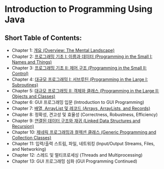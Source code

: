 # Introduction to Programming Using Java

## Short Table of Contents:

* Chapter 1: [개요 (Overview: The Mental Landscape)](ch01/index.md)
* Chapter 2: [프로그래밍 기초 I: 이름과 데이터 (Programming in the Small I: Names and Things)](ch02/index.md)
* Chapter 3: [프로그래밍 기초 II: 제어 구조 (Programming in the Small II: Control)](ch03/index.md)
* Chapter 4: [대규모 프로그래밍 I: 서브루틴 (Programming in the Large I: Subroutines)](ch04/index.md)
* Chapter 5: [대규모 프로그래밍 II: 객체와 클래스 (Programming in the Large II: Objects and Classes)](ch05/index.md)
* Chapter 6: GUI 프로그래밍 입문 (Introduction to GUI Programming)
* Chapter 7: [배열, ArrayList 및 레코드 (Arrays, ArrayLists, and Records)](ch07/index.md)
* Chapter 8: 정확성, 견고성 및 효율성 (Correctness, Robustness, Efficiency)
* Chapter 9: [연결된 데이터 구조와 재귀 (Linked Data Structures and Recursion)](ch09/index.md)
* Chapter 10: [제네릭 프로그래밍과 컬렉션 클래스 (Generic Programming and Collection Classes)](ch10/index.md)
* Chapter 11: 입력/출력 스트림, 파일, 네트워킹 (Input/Output Streams, Files, and Networking)
* Chapter 12: 스레드 및 멀티프로세싱 (Threads and Multiprocessing)
* Chapter 13: GUI 프로그래밍 심화 (GUI Programming Continued)
